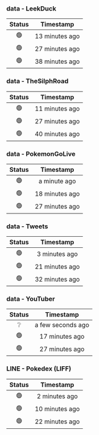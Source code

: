 ### data - LeekDuck
| Status | Timestamp |
|:------:|:---------:|
| 🟢 | 13 minutes ago |
| 🟢 | 27 minutes ago |
| 🟢 | 38 minutes ago |

### data - TheSilphRoad
| Status | Timestamp |
|:------:|:---------:|
| 🟢 | 11 minutes ago |
| 🟢 | 27 minutes ago |
| 🟢 | 40 minutes ago |

### data - PokemonGoLive
| Status | Timestamp |
|:------:|:---------:|
| 🟢 | a minute ago |
| 🟢 | 18 minutes ago |
| 🟢 | 27 minutes ago |

### data - Tweets
| Status | Timestamp |
|:------:|:---------:|
| 🟢 | 3 minutes ago |
| 🟢 | 21 minutes ago |
| 🟢 | 32 minutes ago |

### data - YouTuber
| Status | Timestamp |
|:------:|:---------:|
| ❔ | a few seconds ago |
| 🟢 | 17 minutes ago |
| 🟢 | 27 minutes ago |

### LINE - Pokedex (LIFF)
| Status | Timestamp |
|:------:|:---------:|
| 🟢 | 2 minutes ago |
| 🟢 | 10 minutes ago |
| 🟢 | 22 minutes ago |

